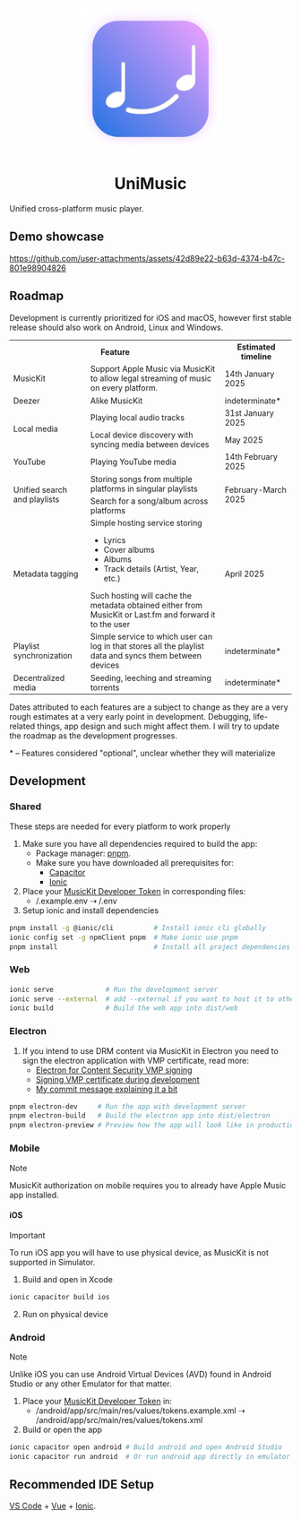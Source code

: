 <p align="center">
<img width="256" height="256" src="./assets/Icon-Rounded-Shadow-632x632.png" alt="UniMusic logo, a musical slur resembling smiley face" />
</p>
<h1 align="center"> UniMusic</h1>

Unified cross-platform music player.

## Demo showcase

https://github.com/user-attachments/assets/42d89e22-b63d-4374-b47c-801e98904826

## Roadmap

Development is currently prioritized for iOS and macOS, however first stable release should also work on Android, Linux and Windows.

<table>
	<tr>
		<th colspan="2">Feature</th>
		<th>Estimated timeline</th>
	</tr>
	<tr>
		<td>MusicKit</td>
		<td>
			Support Apple Music via MusicKit to allow legal streaming of music on
			every platform.
		</td>
		<td>14th January 2025</td>
	</tr>
	<tr>
		<td>Deezer</td>
		<td>Alike MusicKit</td>
		<td>indeterminate*</td>
	</tr>
	<tr>
		<td rowspan="2">Local media</td>
		<td>Playing local audio tracks</td>
    <td>31st January 2025</td>
	</tr>
  <tr>
	  <td>Local device discovery with syncing media between devices</td>
    <td>May 2025</td>
  </tr>
	<tr>
		<td>YouTube</td>
		<td>Playing YouTube media</td>
		<td>14th February 2025</td>
	</tr>
	<tr>
		<td rowspan="2">Unified search and playlists</td>
		<td>Storing songs from multiple platforms in singular playlists</td>
		<td rowspan="2">February-March 2025</td>
	</tr>
	<tr>
		<td>Search for a song/album across platforms</td>
	</tr>
  <tr>
    <td>Metadata tagging</td>
    <td>
      Simple hosting service storing
      <ul>
        <li>Lyrics</li>
        <li>Cover albums</li>
        <li>Albums</li>
        <li>Track details (Artist, Year, etc.)</li>
      </ul>
      Such hosting will cache the metadata obtained either from MusicKit or
      Last.fm and forward it to the user
    </td>
    <td>April 2025</td>
  </tr>
  <tr>
    <td>Playlist synchronization</td>
    <td>
      Simple service to which user can log in that stores all the playlist data
      and syncs them between devices
    </td>
    <td>indeterminate*</td>
  </tr>
  <tr>
    <td>Decentralized media</td>
    <td>Seeding, leeching and streaming torrents</td>
    <td>indeterminate*</td>
  </tr>
</table>

Dates attributed to each features are a subject to change as they are a very rough estimates at a very early point in development.
Debugging, life-related things, app design and such might affect them.
I will try to update the roadmap as the development progresses.

\* – Features considered "optional", unclear whether they will materialize

## Development

### Shared

These steps are needed for every platform to work properly

1. Make sure you have all dependencies required to build the app:
   - Package manager: [pnpm](https://pnpm.io).
   - Make sure you have downloaded all prerequisites for:
     - [Capacitor](https://capacitorjs.com/docs/getting-started/environment-setup)
     - [Ionic](https://ionicframework.com/docs/intro/environment)
2. Place your [MusicKit Developer Token](https://developer.apple.com/documentation/applemusicapi/generating_developer_tokens) in corresponding files:
   - /.example.env ⇢ /.env
3. Setup ionic and install dependencies

```sh
pnpm install -g @ionic/cli          # Install ionic cli globally
ionic config set -g npmClient pnpm  # Make ionic use pnpm
pnpm install                        # Install all project dependencies
```

### Web

```sh
ionic serve             # Run the development server
ionic serve --external  # add --external if you want to host it to other devices on your network
ionic build             # Build the web app into dist/web
```

### Electron

1. If you intend to use DRM content via MusicKit in Electron you need to sign the electron application with VMP certificate, read more:
   - [Electron for Content Security VMP signing](https://github.com/castlabs/electron-releases/wiki/EVS)
   - [Signing VMP certificate during development](https://github.com/castlabs/electron-releases/wiki/FAQ#how-can-i-vmp-sign-my-application-during-development)
   - [My commit message explaining it a bit](https://github.com/Im-Beast/music-player/commit/cb5ba29462bd881608e62efef0417530b1cb6c8b)

```sh
pnpm electron-dev     # Run the app with development server
pnpm electron-build   # Build the electron app into dist/electron
pnpm electron-preview # Preview how the app will look like in production mode
```

### Mobile

> [!NOTE]
> MusicKit authorization on mobile requires you to already have Apple Music app installed.

#### iOS

> [!IMPORTANT]
> To run iOS app you will have to use physical device, as MusicKit is not supported in Simulator.

1. Build and open in Xcode

```sh
ionic capacitor build ios
```

2. Run on physical device

### Android

> [!NOTE]
> Unlike iOS you can use Android Virtual Devices (AVD) found in Android Studio or any other Emulator for that matter.

1. Place your [MusicKit Developer Token](https://developer.apple.com/documentation/applemusicapi/generating_developer_tokens) in:
   - /android/app/src/main/res/values/tokens.example.xml ⇢ /android/app/src/main/res/values/tokens.xml
2. Build or open the app

```sh
ionic capacitor open android # Build android and open Android Studio
ionic capacitor run android  # Or run android app directly in emulator
```

## Recommended IDE Setup

[VS Code](https://code.visualstudio.com/) + [Vue](https://marketplace.visualstudio.com/items?itemName=Vue.volar) + [Ionic](https://marketplace.visualstudio.com/items?itemName=ionic.ionic).
